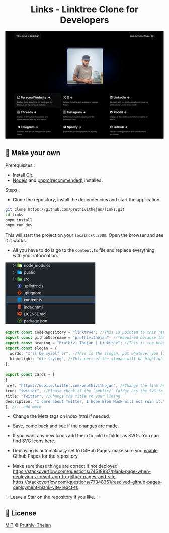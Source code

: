 <h1 align="center">Links - Linktree Clone for Developers</h1>

<img src="public/preview/preview.png" alt="preview">

## 📖 Make your own

Prerequisites :

- Install [Git](https://git-scm.com/downloads).
- [Nodejs](https://nodejs.org/en/) and [pnpm(recommended)](https://pnpm.io/installation) installed.

Steps :

- Clone the repository, install the dependencies and start the application.

```bash
git clone https://github.com/pruthivithejan/links.git
cd links
pnpm install
pnpm run dev
```

This will start the project on your `localhost:3000`. Open the browser and see if it works.

- All you have to do is go to the `content.ts` file and replace everything with your information.

<img src="public/preview/content.png" alt="content file">

```typescript
export const codeRepository = "linktree"; //This is pointed to this repository, if you fork your own you can point to that or leave this as it is.
export const githubUsername = "pruthivithejan"; //*Required because the site will pull your Github avatar and use it on the website.
export const heading = "Pruthivi Thejan | Linktree"; //This is the heading that shows in the browser tab.
export const slogan = {
  words: "I'll be myself or", //This is the slogan, put whatever you like.
  hightlight: "die trying", //This part of the slogan will be highlighted.
};

export const Cards = [
{
href: "https://mobile.twitter.com/pruthivithejan", //Change the link here to your liking.
icon: "twitter", //Please check if the `public/` folder has the SVG to your link or place a one yourself, It must be a .svg file.
title: "Twitter", //Change the title to your liking.
description: "I care about Twitter, I hope Elon Musk will not ruin it.", //Change the description to your liking.
}, //...add more

```
- Change the Meta tags on index.html if needed.
  
- Save, come back and see if the changes are made.

- If you want any new Icons add them to `public` folder as SVGs. You can find SVG Icons [here](https://icon-sets.iconify.design/).

- Deploying is automatically set to GitHub Pages. make sure you [enable](https://docs.github.com/en/pages/quickstart) Github Pages for the repository.
  
- Make sure these things are correct if not deployed
     https://stackoverflow.com/questions/74518887/blank-page-when-deploying-a-react-app-to-github-pages-and-vite
     https://stackoverflow.com/questions/77348361/resolved-github-pages-deployment-blank-vite-react-ts

✨ Leave a Star on the repository if you like. ✨ <br>

## 📄 License

[MIT](./LICENSE.md) &copy; [Pruthivi Thejan](https://pruthivithejan.me/)

